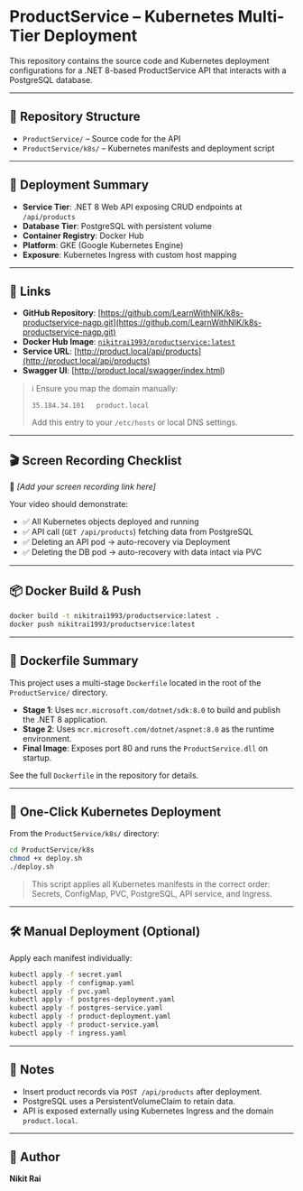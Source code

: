 # ProductService – Kubernetes Multi-Tier Deployment

This repository contains the source code and Kubernetes deployment configurations for a .NET 8-based ProductService API that interacts with a PostgreSQL database.

---

## 📁 Repository Structure

- `ProductService/` – Source code for the API
- `ProductService/k8s/` – Kubernetes manifests and deployment script

---

## 🚀 Deployment Summary

- **Service Tier**: .NET 8 Web API exposing CRUD endpoints at `/api/products`
- **Database Tier**: PostgreSQL with persistent volume
- **Container Registry**: Docker Hub
- **Platform**: GKE (Google Kubernetes Engine)
- **Exposure**: Kubernetes Ingress with custom host mapping

---

## 🔗 Links

- **GitHub Repository**: [https://github.com/LearnWithNIK/k8s-productservice-nagp.git](https://github.com/LearnWithNIK/k8s-productservice-nagp.git)
- **Docker Hub Image**: [`nikitrai1993/productservice:latest`](https://hub.docker.com/r/nikitrai1993/productservice)
- **Service URL**: [http://product.local/api/products](http://product.local/api/products)
- **Swagger UI**: [http://product.local/swagger/index.html)

> ℹ️ Ensure you map the domain manually:
> ```
> 35.184.34.101   product.local
> ```
> Add this entry to your `/etc/hosts` or local DNS settings.

---

## 🎬 Screen Recording Checklist

🎥 *[Add your screen recording link here]*

Your video should demonstrate:
- ✅ All Kubernetes objects deployed and running
- ✅ API call (`GET /api/products`) fetching data from PostgreSQL
- ✅ Deleting an API pod → auto-recovery via Deployment
- ✅ Deleting the DB pod → auto-recovery with data intact via PVC

---

## 📦 Docker Build & Push

```bash
docker build -t nikitrai1993/productservice:latest .
docker push nikitrai1993/productservice:latest
```

---

## 🐳 Dockerfile Summary

This project uses a multi-stage `Dockerfile` located in the root of the `ProductService/` directory.

- **Stage 1**: Uses `mcr.microsoft.com/dotnet/sdk:8.0` to build and publish the .NET 8 application.
- **Stage 2**: Uses `mcr.microsoft.com/dotnet/aspnet:8.0` as the runtime environment.
- **Final Image**: Exposes port 80 and runs the `ProductService.dll` on startup.

See the full `Dockerfile` in the repository for details.

---

## 🚀 One-Click Kubernetes Deployment

From the `ProductService/k8s/` directory:

```bash
cd ProductService/k8s
chmod +x deploy.sh
./deploy.sh
```

> This script applies all Kubernetes manifests in the correct order: Secrets, ConfigMap, PVC, PostgreSQL, API service, and Ingress.

---

## 🛠️ Manual Deployment (Optional)

Apply each manifest individually:

```bash
kubectl apply -f secret.yaml
kubectl apply -f configmap.yaml
kubectl apply -f pvc.yaml
kubectl apply -f postgres-deployment.yaml
kubectl apply -f postgres-service.yaml
kubectl apply -f product-deployment.yaml
kubectl apply -f product-service.yaml
kubectl apply -f ingress.yaml
```

---

## 📝 Notes

- Insert product records via `POST /api/products` after deployment.
- PostgreSQL uses a PersistentVolumeClaim to retain data.
- API is exposed externally using Kubernetes Ingress and the domain `product.local`.

---

## 📧 Author

**Nikit Rai**

